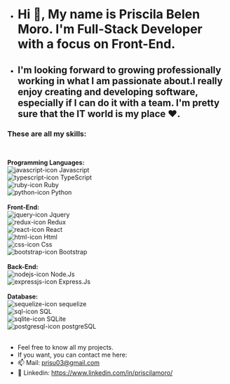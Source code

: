 -  <h1>Hi 👋, My name is Priscila Belen Moro. I'm Full-Stack Developer with a focus on Front-End. </h1>
- <h2>I'm looking forward to growing professionally working in what I am passionate about.I really enjoy creating and developing software, especially if I can do it with a team. I'm pretty sure that the IT world is my place ♥.</h2>

<h3>These are all my skills:</h3>
<br/>

<strong>Programming Languages:</strong> <br/>
![javascript-icon](https://user-images.githubusercontent.com/86128822/169637000-63eec83b-a394-4acf-9078-4f2fcd63faa6.png) Javascript
<br/>
![typescript-icon](https://user-images.githubusercontent.com/86128822/169637017-8bb0024e-eed7-4702-97c2-0e0af5b37f98.png) TypeScript
<br/> 
![ruby-icon](https://user-images.githubusercontent.com/86128822/169637011-2f0deb35-998d-4098-9ced-ef3b189f61d2.png) Ruby
<br/>
![python-icon](https://user-images.githubusercontent.com/86128822/169637005-2d3e6418-9e23-4c8f-b535-70f9b4bbbe8d.png) Python
<br/>
<br/>
<strong>Front-End:</strong> <br/>
![jquery-icon](https://user-images.githubusercontent.com/86128822/169637001-6290a5ba-a65f-47ce-82f4-7a637c88a6e1.png) Jquery <br/>
![redux-icon](https://user-images.githubusercontent.com/86128822/169637010-8a5c336e-6ade-4992-b3da-47eaaf02ae6a.png) Redux<br/>
![react-icon](https://user-images.githubusercontent.com/86128822/169637007-3ff5f633-45f6-48f1-9909-ebbf3ea6d0ff.png) React<br/>
![html-icon](https://user-images.githubusercontent.com/86128822/169636999-7839e059-39f8-4256-a97b-2fc487ad61a6.png) Html<br/>
![css-icon](https://user-images.githubusercontent.com/86128822/169636997-30f33273-3193-4406-821c-558910f2d53b.png) Css<br/>
![bootstrap-icon](https://user-images.githubusercontent.com/86128822/169636996-eabd0762-82ff-42c6-acd6-ba60afa9779f.png) Bootstrap<br/>
<br/>
<strong>Back-End:</strong> <br/>
![nodejs-icon](https://user-images.githubusercontent.com/86128822/169637002-a10956a4-e347-4439-83fd-5cd6eda8bfb7.png) Node.Js<br/>
![expressjs-icon](https://user-images.githubusercontent.com/86128822/169636998-e1750ba4-6028-46f1-bfd6-0c92f600a82c.png) Express.Js<br/>
<br/>
<strong>Database:</strong> <br/>
![sequelize-icon](https://user-images.githubusercontent.com/86128822/169637012-19be216d-9069-4dfa-9204-6878c1db834e.png) sequelize<br/>
![sql-icon](https://user-images.githubusercontent.com/86128822/169637013-27221889-fcc4-4c27-bf87-994f68fd1f39.png) SQL<br/>
![sqlite-icon](https://user-images.githubusercontent.com/86128822/169637015-cfd0c6bb-f919-4b48-83fe-13ed7fb17d34.png) SQLite<br/>
![postgresql-icon](https://user-images.githubusercontent.com/86128822/169637003-67ba1d92-9a69-4c20-a8bf-d18528a90ffd.png) postgreSQL<br/>
<br/>

- Feel free to know all my projects.
- If you want, you can contact me here:
- 📫 Mail: prisu03@gmail.com
- 👀 Linkedin: https://www.linkedin.com/in/priscilamoro/
